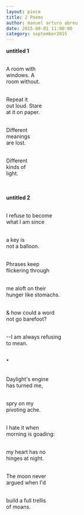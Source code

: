 ```yaml
---
layout: piece
title: 2 Poems
author: manuel arturo abreu
date: 2015-08-01 11:00:00
category: september2015
---
```

<b>untitled 1</b> </br></br>

A room with</br>
windows. A</br>
room without.</br></br>

Repeat it</br>
out loud. Stare</br>
at it on paper.</br></br>

Different</br>
meanings</br>
are lost.</br></br>

Different</br>
kinds of</br>
light.</br></br></br>

<b>untitled 2</b></br></br>

I refuse to become</br>
what I am since</br></br>

a key is</br>
not a balloon.</br></br>

Phrases keep</br>
flickering through</br></br>

me aloft on their</br>
hunger like stomachs.</br></br>

&amp; how could a word</br>
not go barefoot?</br></br>

--I am always refusing</br>
to mean.</br></br>

*</br></br>

Daylight's engine</br>
has turned me,</br></br>

spry on my</br>
pivoting ache.</br></br>

I hate it when</br>
morning is goading:</br></br>

my heart has no</br>
hinges at night.</br></br>

The moon never</br>
argued when I'd</br></br>

build a full trellis</br>
of moans.